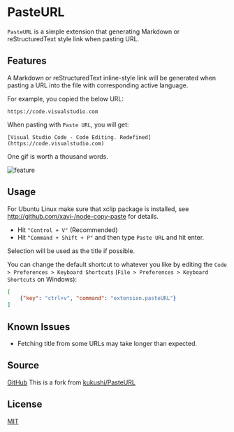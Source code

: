 # PasteURL

`PasteURL` is a simple extension that generating Markdown or reStructuredText style link when pasting URL.

## Features

A Markdown or reStructuredText inline-style link will be generated when pasting a URL into the file with corresponding active language.

For example, you copied the below URL:

    https://code.visualstudio.com

When pasting with `Paste URL`, you will get:

    [Visual Studio Code - Code Editing. Redefined](https://code.visualstudio.com)

One gif is worth a thousand words.

![feature](images/screenshot.gif)

## Usage

For Ubuntu Linux make sure that xclip package is installed, see <http://github.com/xavi-/node-copy-paste> for details.

- Hit `"Control + V"` (Recommended)
- Hit `"Command + Shift + P"` and then type `Paste URL` and hit enter.

Selection will be used as the title if possible.

You can change the default shortcut to whatever you like by editing the `Code > Preferences > Keyboard Shortcuts`    (`File > Preferences > Keyboard Shortcuts` on Windows):

```json
[
    {"key": "ctrl+v", "command": "extension.pasteURL"}
]
```

## Known Issues

- Fetching title from some URLs may take longer than expected.

## Source

[GitHub](https://github.com/keltroth/PasteURL)
This is a fork from [kukushi/PasteURL](https://github.com/kukushi/PasteURL)

## License

[MIT](https://github.com/keltroth/PasteURL/blob/master/LICENSE)
